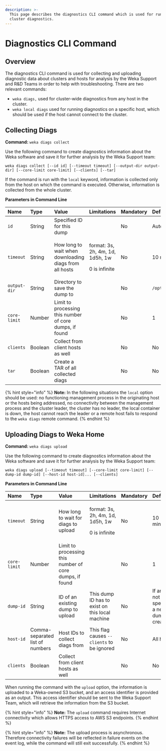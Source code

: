 ```yaml
---
description: >-
  This page describes the diagnostics CLI command which is used for running
  cluster diagnostics.
---
```


# Diagnostics CLI Command

## Overview

The diagnostics CLI command is used for collecting and uploading diagnostic data about clusters and hosts for analysis by the Weka Support and R&D Teams in order to help with troubleshooting. There are two relevant commands:

* `weka diags,` used for cluster-wide diagnostics from any host in the cluster.
* `weka local diags` used for running diagnostics on a specific host, which should be used if the host cannot connect to the cluster.

## Collecting Diags

**Command:** `weka diags collect`

Use the following command to create diagnostics information about the Weka software and save it for further analysis by the Weka Support team:

`weka diags collect [--id id] [--timeout timeout] [--output-dir output-dir] [--core-limit core-limit] [--clients] [--tar]`

If the command is run with the `local` keyword, information is collected only from the host on which the command is executed. Otherwise, information is collected from the whole cluster. 

**Parameters in Command Line**

<table>
  <thead>
    <tr>
      <th style="text-align:left"><b>Name</b>
      </th>
      <th style="text-align:left"><b>Type</b>
      </th>
      <th style="text-align:left"><b>Value</b>
      </th>
      <th style="text-align:left"><b>Limitations</b>
      </th>
      <th style="text-align:left"><b>Mandatory</b>
      </th>
      <th style="text-align:left"><b>Default</b>
      </th>
    </tr>
  </thead>
  <tbody>
    <tr>
      <td style="text-align:left"><code>id</code>
      </td>
      <td style="text-align:left">String</td>
      <td style="text-align:left">Specified ID for this dump</td>
      <td style="text-align:left"></td>
      <td style="text-align:left">No</td>
      <td style="text-align:left">Auto-generated</td>
    </tr>
    <tr>
      <td style="text-align:left"><code>timeout</code>
      </td>
      <td style="text-align:left">String</td>
      <td style="text-align:left">How long to wait when downloading diags from all hosts</td>
      <td style="text-align:left">
        <p>format: 3s, 2h, 4m, 1d, 1d5h, 1w</p>
        <p>0 is infinite</p>
      </td>
      <td style="text-align:left">No</td>
      <td style="text-align:left">10 minutes</td>
    </tr>
    <tr>
      <td style="text-align:left"><code>output-dir</code>
      </td>
      <td style="text-align:left">String</td>
      <td style="text-align:left">Directory to save the dump to</td>
      <td style="text-align:left"></td>
      <td style="text-align:left">No</td>
      <td style="text-align:left"><code>/opt/weka/diags</code>
      </td>
    </tr>
    <tr>
      <td style="text-align:left"><code>core-limit</code>
      </td>
      <td style="text-align:left">Number</td>
      <td style="text-align:left">Limit to processing this number of core dumps, if found</td>
      <td style="text-align:left"></td>
      <td style="text-align:left">No</td>
      <td style="text-align:left">1</td>
    </tr>
    <tr>
      <td style="text-align:left"><code>clients</code>
      </td>
      <td style="text-align:left">Boolean</td>
      <td style="text-align:left">Collect from client hosts as well</td>
      <td style="text-align:left"></td>
      <td style="text-align:left">No</td>
      <td style="text-align:left">No</td>
    </tr>
    <tr>
      <td style="text-align:left"><code>tar</code>
      </td>
      <td style="text-align:left">Boolean</td>
      <td style="text-align:left">Create a TAR of all collected diags</td>
      <td style="text-align:left"></td>
      <td style="text-align:left">No</td>
      <td style="text-align:left">No</td>
    </tr>
  </tbody>
</table>

{% hint style="info" %}
**Note:** In the following situations the `local` option should be used: no functioning management process in the originating host or the hosts being addressed, no connectivity between the management process and the cluster leader, the cluster has no leader, the local container is down, the host cannot reach the leader or a remote host fails to respond to the `weka diags` remote command.
{% endhint %}

## Uploading Diags to Weka Home

**Command:** `weka diags upload`

Use the following command to create diagnostics information about the Weka software and save it for further analysis by the Weka Support team:

`weka diags upload [--timeout timeout] [--core-limit core-limit] [--dump-id dump-id] [--host-id host-id]... [--clients]`

**Parameters in Command Line**

<table>
  <thead>
    <tr>
      <th style="text-align:left"><b>Name</b>
      </th>
      <th style="text-align:left"><b>Type</b>
      </th>
      <th style="text-align:left"><b>Value</b>
      </th>
      <th style="text-align:left"><b>Limitations</b>
      </th>
      <th style="text-align:left"><b>Mandatory</b>
      </th>
      <th style="text-align:left"><b>Default</b>
      </th>
    </tr>
  </thead>
  <tbody>
    <tr>
      <td style="text-align:left"><code>timeout</code>
      </td>
      <td style="text-align:left">String</td>
      <td style="text-align:left">How long to wait for diags to upload</td>
      <td style="text-align:left">
        <p>format: 3s, 2h, 4m, 1d, 1d5h, 1w</p>
        <p>0 is infinite</p>
      </td>
      <td style="text-align:left">No</td>
      <td style="text-align:left">10 minutes</td>
    </tr>
    <tr>
      <td style="text-align:left"><code>core-limit</code>
      </td>
      <td style="text-align:left">Number</td>
      <td style="text-align:left">Limit to processing this number of core dumps, if found</td>
      <td style="text-align:left"></td>
      <td style="text-align:left">No</td>
      <td style="text-align:left">1</td>
    </tr>
    <tr>
      <td style="text-align:left"><code>dump-id</code>
      </td>
      <td style="text-align:left">String</td>
      <td style="text-align:left">ID of an existing dump to upload</td>
      <td style="text-align:left">This dump ID has to exist on this local machine</td>
      <td style="text-align:left">No</td>
      <td style="text-align:left">If an ID is not specified, a new dump is created</td>
    </tr>
    <tr>
      <td style="text-align:left"><code>host-id</code>
      </td>
      <td style="text-align:left">Comma-separated list of numbers</td>
      <td style="text-align:left">Host IDs to collect diags from</td>
      <td style="text-align:left">This flag causes <code>--clients</code> to be ignored</td>
      <td style="text-align:left">No</td>
      <td style="text-align:left">All hosts</td>
    </tr>
    <tr>
      <td style="text-align:left"><code>clients</code>
      </td>
      <td style="text-align:left">Boolean</td>
      <td style="text-align:left">Collect from client hosts as well</td>
      <td style="text-align:left"></td>
      <td style="text-align:left">No</td>
      <td style="text-align:left">No</td>
    </tr>
  </tbody>
</table>

When running the command with the `upload` option, the information is uploaded to a Weka-owned S3 bucket, and an access identifier is provided as an output. This access identifier should be sent to the Weka Support Team, which will retrieve the information from the S3 bucket.

{% hint style="info" %}
**Note:** The `upload` command requires Internet connectivity which allows HTTPS access to AWS S3 endpoints.
{% endhint %}

{% hint style="info" %}
**Note:** The upload process is asynchronous. Therefore connectivity failures will be reflected in failure events on the event log, while the command will still exit successfully.
{% endhint %}

